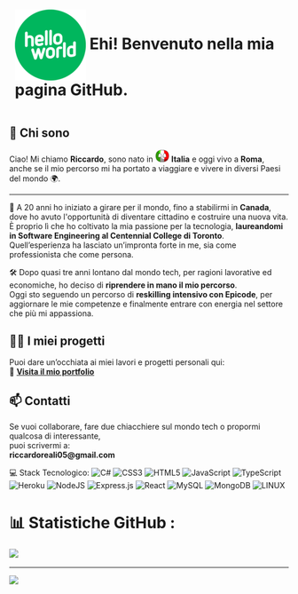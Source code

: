 <div style="display: flex; align-items: center; justify-content: center;">
  <h1 style="margin-left: 10px;">
    <img src="./images/hello-world.png" alt="Ciao Mondo" style="vertical-align: middle;">
    Ehi! Benvenuto nella mia pagina GitHub.
  </h1>
</div>
<h2>💫 Chi sono</h2>

<p>Ciao! Mi chiamo <strong>Riccardo</strong>, sono nato in 
  <img src="./images/italy.png" width="25" alt="Bandiera italiana"> 
  <strong>Italia</strong> e oggi vivo a <strong>Roma</strong>, anche se il mio percorso mi ha portato a viaggiare e vivere in diversi Paesi del mondo 🌍.
</p>

<hr>

<p>
  🔭 A 20 anni ho iniziato a girare per il mondo, fino a stabilirmi in <strong>Canada</strong>, dove ho avuto l'opportunità di diventare cittadino e costruire una nuova vita.<br>
  È proprio lì che ho coltivato la mia passione per la tecnologia, <strong>laureandomi in Software Engineering al Centennial College di Toronto</strong>.<br>
  Quell’esperienza ha lasciato un’impronta forte in me, sia come professionista che come persona.
</p>

<p>
  🛠️ Dopo quasi tre anni lontano dal mondo tech, per ragioni lavorative ed economiche, ho deciso di <strong>riprendere in mano il mio percorso</strong>.<br>
  Oggi sto seguendo un percorso di <strong>reskilling intensivo con Epicode</strong>, per aggiornare le mie competenze e finalmente entrare con energia nel settore che più mi appassiona.
</p>

<h2>👨‍💻 I miei progetti</h2>

<p>
  Puoi dare un’occhiata ai miei lavori e progetti personali qui:<br>
  🔗 <strong><a href="http://tinyurl.com/RRsystemPortfolio" target="_blank">Visita il mio portfolio</a></strong>
</p>

<h2>📫 Contatti</h2>

<p>
  Se vuoi collaborare, fare due chiacchiere sul mondo tech o propormi qualcosa di interessante,<br>
  puoi scrivermi a:<br>
  <strong>riccardoreali05@gmail.com</strong>
</p>

💻 Stack Tecnologico:
![C#](https://img.shields.io/badge/c%23-%23239120.svg?style=for-the-badge&logo=c-sharp&logoColor=white) ![CSS3](https://img.shields.io/badge/css3-%231572B6.svg?style=for-the-badge&logo=css3&logoColor=white) ![HTML5](https://img.shields.io/badge/html5-%23E34F26.svg?style=for-the-badge&logo=html5&logoColor=white) ![JavaScript](https://img.shields.io/badge/javascript-%23323330.svg?style=for-the-badge&logo=javascript&logoColor=%23F7DF1E) ![TypeScript](https://img.shields.io/badge/typescript-%23007ACC.svg?style=for-the-badge&logo=typescript&logoColor=white) ![Heroku](https://img.shields.io/badge/heroku-%23430098.svg?style=for-the-badge&logo=heroku&logoColor=white) ![NodeJS](https://img.shields.io/badge/node.js-6DA55F?style=for-the-badge&logo=node.js&logoColor=white) ![Express.js](https://img.shields.io/badge/express.js-%23404d59.svg?style=for-the-badge&logo=express&logoColor=%2361DAFB) ![React](https://img.shields.io/badge/react-%2320232a.svg?style=for-the-badge&logo=react&logoColor=%2361DAFB) ![MySQL](https://img.shields.io/badge/mysql-%2300f.svg?style=for-the-badge&logo=mysql&logoColor=white) ![MongoDB](https://img.shields.io/badge/MongoDB-%234ea94b.svg?style=for-the-badge&logo=mongodb&logoColor=white) ![LINUX](https://img.shields.io/badge/Linux-FCC624?style=for-the-badge&logo=linux&logoColor=black)
# 📊 Statistiche GitHub :
![](https://github-readme-stats.vercel.app/api/top-langs/?username=ItalCad91&theme=solarized-light&hide_border=false&include_all_commits=false&count_private=true&layout=compact)

---
[![](https://visitcount.itsvg.in/api?id=ItalCad91&icon=0&color=0)](https://visitcount.itsvg.in)
